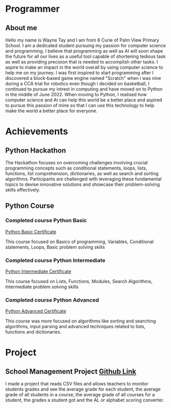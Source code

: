# Programmer
## About me

Hello my name is Wayne Tay and I am from 6 Curie of Palm View Primary School. I am a dedicated student pursuing my passion for computer science and programming. I believe that programming as well as AI will soon shape the future for all our lives as a useful tool capable of shortening tedious task as well as providing precision that is needed to accomplish other tasks. I aspire to make an impact in the world overall by using computer science to help me on my journey. I was first inspired to start programming after I discovered a block-based game engine named "Scratch" when i was nine during a CCA trial for robotics even though i decided on basketball, I continued to pursue my intrest in computing and have moved on to Python in the middle of June 2022. When moving to Python, I realised how computer science and AI can help this world be a better place and aspired to pursue this passion of mine so that I can use this technology to help make the world a better place for everyone.

# Achievements

## Python Hackathon
   The Hackathon focuses on overcoming challenges involving crucial programming concepts such as conditional statements, loops, lists, functions, list comprehension, dictionaries, as well as search and sorting algorithms. Participants are challenged with leveraging these fundamental topics to devise innovative solutions and showcase their problem-solving skills effectively.

## Python Course
### Completed course Python Basic

[Python Basic Certificate](https://drive.google.com/file/d/1dGVgOLhJNbmEaooJqr7THHNGReKWevQV/view?usp=sharing)

This course focused on Basics of programming, Variables, Conditional statements, Loops, Basic problem solving skills

### Completed course Python Intermediate

[Python Intermediate Certificate](https://drive.google.com/file/d/1WwniuBjwVl92bOIZeUX6wWhrB4E1rayP/view?usp=sharing)

This course focused on Lists, Functions, Modules, Search Algorithms, Intermediate problem solving skills

### Completed course Python Advanced

[Python Advanced Certificate](https://drive.google.com/file/d/1dQt8kFBQD5luMZRsqgFJK-VYazzBxrWb/view?usp=sharing)

This course was more focused on algorithms like sorting and searching algorithms, input parsing and advanced techniques related to lists, functions and dictionaries.
# Project

## School Management Project [Github Link](https://github.com/Wayne005/Student-Management-Project)

I made a project that reads CSV files and allows teachers to monitor students grades and see the average grade for each student, the average grade of all students in a course, the average grade of all courses for a student, the grades a student got and the AL or alphabet scoring converter.

